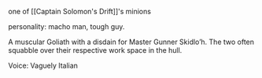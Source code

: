 one of [[Captain Solomon's Drift]]'s minions

personality: macho man, tough guy.

A muscular Goliath with a disdain for Master Gunner Skidlo’h. The two often squabble over their respective work space in the hull.

Voice: Vaguely Italian